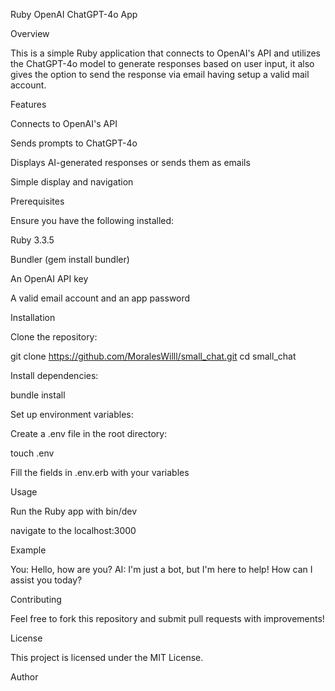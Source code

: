 Ruby OpenAI ChatGPT-4o App

Overview

This is a simple Ruby application that connects to OpenAI's API and utilizes the ChatGPT-4o model to generate responses based on user input, it also gives the option to send the response via email having setup a valid mail account.

Features

Connects to OpenAI's API

Sends prompts to ChatGPT-4o

Displays AI-generated responses or sends them as emails

Simple display and navigation

Prerequisites

Ensure you have the following installed:

Ruby 3.3.5

Bundler (gem install bundler)

An OpenAI API key

A valid email account and an app password

Installation

Clone the repository:

git clone https://github.com/MoralesWilll/small_chat.git
cd small_chat

Install dependencies:

bundle install

Set up environment variables:

Create a .env file in the root directory:

touch .env

Fill the fields in .env.erb with your variables 

Usage

Run the Ruby app with bin/dev

navigate to the localhost:3000

Example

You: Hello, how are you?
AI: I'm just a bot, but I'm here to help! How can I assist you today?

Contributing

Feel free to fork this repository and submit pull requests with improvements!

License

This project is licensed under the MIT License.

Author
